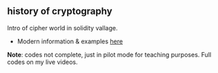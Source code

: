 ## history of cryptography
Intro of cipher world in solidity vallage.

- Modern information & examples [here](https://github.com/mosi-arch/research/tree/main/CipherPunk)

**Note**: codes not complete, just in pilot mode for teaching purposes. Full codes on my live videos.
